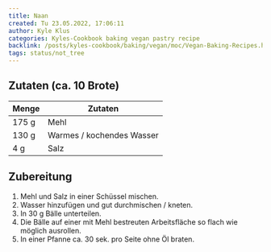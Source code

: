 ```yaml
---
title: Naan
created: Tu 23.05.2022, 17:06:11
author: Kyle Klus
categories: Kyles-Cookbook baking vegan pastry recipe
backlink: /posts/kyles-cookbook/baking/vegan/moc/Vegan-Baking-Recipes.html
tags: status/not_tree
---
```


## Zutaten (ca. 10 Brote)

| Menge            | Zutaten                        |
| ---------------- | ------------------------------ |
| 175 g             | Mehl                           |
| 130 g             | Warmes / kochendes Wasser      |
| 4 g               | Salz                           |

## Zubereitung

1. Mehl und Salz in einer Schüssel mischen.
2. Wasser hinzufügen und gut durchmischen / kneten.
3. In 30 g Bälle unterteilen.
4. Die Bälle auf einer mit Mehl bestreuten Arbeitsfläche so flach wie möglich ausrollen.
5. In einer Pfanne ca. 30 sek. pro Seite ohne Öl braten.

